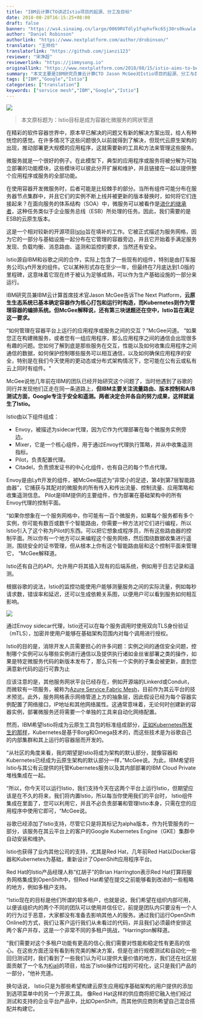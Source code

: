 ```yaml
---
title: "IBM云计算CTO讲述Istio项目的起源、分工及目标"
date: 2018-08-28T16:15:25+08:00
draft: false
banner: "https://ws4.sinaimg.cn/large/0069RVTdly1fuphvfkc65j30rs0kuwla.jpg"
author: "Daniel Robinson"
authorlink: "https://www.nextplatform.com/author/drobinson/"
translator: "王帅俭"
translatorlink: "https://github.com/jianzi123"
reviewer: "宋净超"
reviewerlink: "https://jimmysong.io"
originallink: "https://www.nextplatform.com/2018/08/15/istio-aims-to-be-the-mesh-plumbing-for-containerized-microservices/"
summary: "本文主要是IBM研究员兼云计算CTO Jason McGee对Istio项目的起源、分工与目标的解说。"
tags: ["IBM","Google","Istio"]
categories: ["translation"]
keywords: ["service mesh","IBM","Google","Istio"]
---
```


![](https://ws2.sinaimg.cn/large/0069RVTdly1fupfdbzbm4j30iu0altbn.jpg)

> 本文原标题为：Istio目标是成为容器化微服务的网状管道

在精彩的软件容器世界中，原本早已解决的问题又有新的解决方案出现，给人有种恍惚的感觉。在许多情况下这些问题很久以前就得到了解决，但现代云原生架构的出现，推动部署更大规模的应用程序，这就需要新的工具和方法来管理这些服务。

微服务就是一个很好的例子。在此模型下，典型的应用程序或服务将被分解为可独立部署的功能模块，这些模块可以彼此分开扩展和维护，并且链接在一起以提供整个应用程序或服务的全部功能。

在使用容器开发微服务时，后者可能是比较棘手的部分。当所有组件可能分布在服务器节点集群中，并且它们的实例不断上线并被更新的版本替换时，如何将它们连接起来？在面向服务的体系结构（SOA）中，微服务可以被看作是[进化的继承者](https://www.nextplatform.com/2017/01/03/from-monolith-to-microservices/)，这种任务类似于企业服务总线（ESB）所处理的任务。因此，我们需要的是ESB的云原生版本。

这是一个相对较新的开源项目[Istio](https://istio.io/)旨在填补的工作。它被正式描述为服务网格，因为它的一部分与基础设施一起分布在它管理的容器旁边，并且它开始着手满足服务发现、负载均衡、消息路由、遥测和监控的要求，当然还有安全。

Istio源自IBM和谷歌之间的合作，实际上包含了一些现有的组件，特别是由打车服务公司Lyft开发的组件。它以某种形式存在至少一年，但最终在7月底达到1.0版的里程碑，这意味着它现在终于被认为足够成熟，可以作为生产基础设施的一部分来运行。

IBM研究员兼IBM云计算首席技术官Jason McGee告诉The Next Platform，**云原生生态系统已基本确定容器作为核心打包和运行时构造，而Kubernetes则作为管理容器的编排系统。但McGee解释说，还有第三块谜题还在空中，Istio旨在满足这一要求。**

“如何管理在容器平台上运行的应用程序或服务之间的交互？”McGee问道。 “如果您正在构建微服务，或者您有一组应用程序，那么应用程序之间的通信会出现很多有趣的问题。您如何了解到底是那些服务在交互，性能以及如何收集应用程序之间通信的数据，如何保护控制哪些服务可以相互通信，以及如何确保应用程序的安全，特别是在我们今天使用的更动态或分布式架构情况下，您可能在公有云或私有云上同时有组件。“

McGee说他几年前在IBM的团队已经开始研究这个问题了，当时他遇到了谷歌的同行并发现他们正走在同一条道路上，**但IBM主要关注流量路由、版本控制和A/B测试方面，Google专注于安全和遥测。两者决定合并各自的努力成果，这样就诞生了Istio。**

Istio由以下组件组成：

- Envoy，被描述为sidecar代理，因为它作为代理部署在每个微服务实例旁边。
- Mixer，它是一个核心组件，用于通过Envoy代理执行策略，并从中收集遥测指标。
- Pilot，负责配置代理。
- Citadel，负责颁发证书的中心化组件，也有自己的每个节点代理。

Envoy是由Lyft开发的组件，被McGee描述为“非常小的足迹，第4到第7层智能路由器”，它捕获与其配对的微服务的所有传入和传出流量、控制流量、应用策略和收集遥测信息。 Pilot是IBM提供的主要组件，作为部署在基础架构中的所有Envoy代理的控制平面。

“如果你想象在一个服务网格中，你可能有一百个微服务，如果每个服务都有多个实例，你可能有数百或数千个智能路由，你需要一种方法对它们进行编程，所以Istio引入了这个称为Pilot的东西。可以把它想象成程序员，所有这些路由器的控制平面。所以你有一个地方可以来编程这个服务网络，然后围绕数据收集进行遥测，围绕安全的证书管理，但从根本上你有这个智能路由层和这个控制平面来管理它， “McGee解释道。

Istio还有自己的API，允许用户将其插入现有的后端系统，例如用于日志记录和遥测。

根据谷歌的说法，Istio的监控功能使用户能够测量服务之间的实际流量，例如每秒请求数，错误率和延迟，还可以生成依赖关系图，以便用户可以看到服务如何相互影响。

![](https://ws3.sinaimg.cn/large/0069RVTdly1fupgnkp2owj30iu08rwfg.jpg)

通过Envoy sidecar代理，Istio还可以在每个服务调用时使用双向TLS身份验证（mTLS），加密并使用户能够在基础架构范围内对每个调用进行授权。

Istio的目的是，消除开发人员需要担心的许多问题：实例之间的通信安全问题，控制哪个实例可以与哪些实例进行通信以及提供执行诸如金丝雀部署之类的操作，如果是特定微服务代码的新版本发布了，那么只有一个实例的子集会被更新，直到您满意新代码的运行可靠为止

应该注意的是，其他服务网状平台已经存在，例如开源端的Linkerd或Conduit，而微软有一项服务，被称为[Azure Service Fabric Mesh](https://docs.microsoft.com/en-us/azure/service-fabric-mesh/service-fabric-mesh-overview)，目前作为其云平台的技术预览。此外，服务网格表示网络管道上方的抽象层，因此假设已经为每个容器实例配置了网络接口，IP地址和其他网络属性。这通常意味着，无论何时创建新的容器实例，部署微服务还将需要一个单独的工具来自动化网络配置。

然而，IBM希望Istio将成为云原生工具包的标准组成部分，[正如Kubernetes所发生的那样](https://www.nextplatform.com/2018/07/17/when-does-kubernetes-become-invisible-and-ubiquitous/)，Kubernetes是基于Borg和Omega技术的，而这些技术是为谷歌自己的内部集群和其上运行的容器层而开发的。

“从社区的角度来看，我的期望是Istio将成为架构的默认部分，就像容器和Kubernetes已经成为云原生架构的默认部分一样，”McGee说。为此，IBM希望将Istio与其公有云提供的托管Kubernetes服务以及其内部部署的IBM Cloud Private堆栈集成在一起。

“所以，你今天可以运行Istio，我们支持今天在这两个平台上运行Istio，但期望应该是在不久的将来，我们将内置Istio，所以每当你使用我们的平台时， Istio组件集成在里面了，您可以利用它，并且不必负责部署和管理Istio本身，只需在您的应用程序中使用它即可，“McGee说。

谷歌已经添加了Istio支持，尽管它只是将其标记为alpha版本，作为托管服务的一部分，该服务在其云平台上的客户的Google Kubernetes Engine（GKE）集群中自动安装和维护。

Istio也获得了业内其他公司的支持，尤其是Red Hat，几年前Red Hat以Docker容器和Kubernetes为基础，重新设计了OpenShift应用程序平台。

Red Hat的Istio产品经理人称“红胡子”的Brian Harrington表示Red Hat打算将服务网格集成到OpenShift中，但Red Hat希望在提交之前能够看到改进的一些粗略的地方，例如多租户支持。

“Istio现在的目标是他们所谓的软多租户，也就是说，我们希望在组织内部可用，以便该组织内的两个不同的团队可以使用并信任它，前提是团队内只要没有一个人的行为过于恶意，大家都没有准备去影响其他人的服务。通过我们运行OpenShift Online的方式，我们让客户运行我们从未看过的代码，并且我们必须最终安排这两个客户并存，这是一个非常不同的多租户挑战，“Harrington解释道。

“我们需要对这个多租户功能有更高的信心;我们需要对性能和稳定性有更高的信心。在这些方面还没有看到有完美的解决方案，但是在进行规模测试和自动化一些回归测试时，我们看到了一些我们认为可以提供大量价值的地方，我们还在社区层面贡献了一个名为[Kiali](http://www.kiali.io/)的项目，给出了Istio操作过程的可视化，这只是我们产品的一部分，“他补充道。

换句话说， Istio只是为那些希望构建云原生应用程序基础架构的用户提供的添加到选项菜单中的另一个开源工具。 像Red Hat这样的供应商将把它融入他们经过测试和支持的企业平台产品中，比如OpenShift，而其他供应商则希望自己混合搭配并构建它。